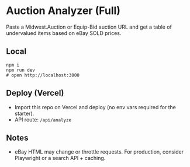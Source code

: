 # Auction Analyzer (Full)

Paste a Midwest.Auction or Equip-Bid auction URL and get a table of undervalued items based on eBay SOLD prices.

## Local
```
npm i
npm run dev
# open http://localhost:3000
```

## Deploy (Vercel)
- Import this repo on Vercel and deploy (no env vars required for the starter).
- API route: `/api/analyze`

## Notes
- eBay HTML may change or throttle requests. For production, consider Playwright or a search API + caching.
